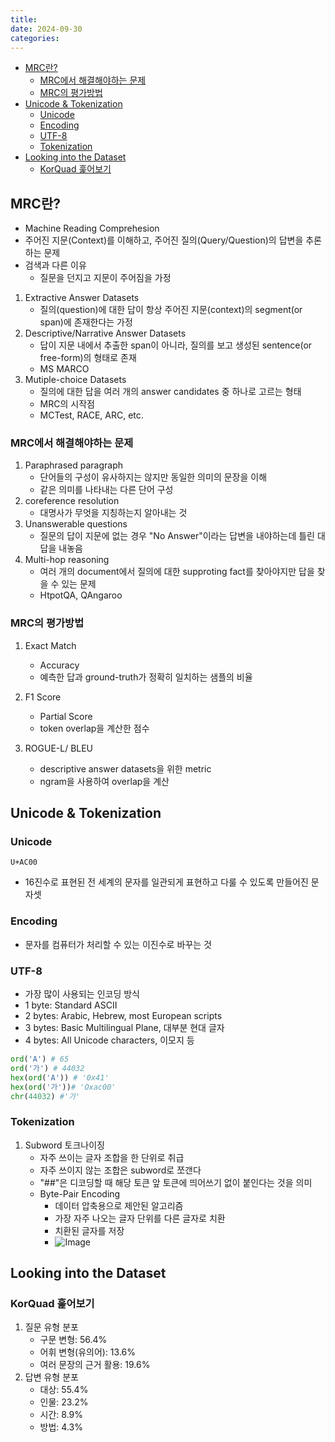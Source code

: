 ```yaml
---
title:
date: 2024-09-30
categories:
---
```


- [MRC란?](#mrc란)
  - [MRC에서 해결해야하는 문제](#mrc에서-해결해야하는-문제)
  - [MRC의 평가방법](#mrc의-평가방법)
- [Unicode \& Tokenization](#unicode--tokenization)
  - [Unicode](#unicode)
  - [Encoding](#encoding)
  - [UTF-8](#utf-8)
  - [Tokenization](#tokenization)
- [Looking into the Dataset](#looking-into-the-dataset)
  - [KorQuad 훑어보기](#korquad-훑어보기)

## MRC란?

- Machine Reading Comprehesion
- 주어진 지문(Context)를 이해하고, 주어진 질의(Query/Question)의 답변을 추론하는 문제
- 검색과 다른 이유
  - 질문을 던지고 지문이 주어짐을 가정

1. Extractive Answer Datasets
   - 질의(question)에 대한 답이 항상 주어진 지문(context)의 segment(or span)에 존재한다는 가정
2. Descriptive/Narrative Answer Datasets
   - 답이 지문 내에서 추출한 span이 아니라, 질의를 보고 생성된 sentence(or free-form)의 형태로 존재
   - MS MARCO
3. Mutiple-choice Datasets
   - 질의에 대한 답을 여러 개의 answer candidates 중 하나로 고르는 형태
   - MRC의 시작점
   - MCTest, RACE, ARC, etc.

### MRC에서 해결해야하는 문제

1. Paraphrased paragraph
   - 단어들의 구성이 유사하지는 않지만 동일한 의미의 문장을 이해
   - 같은 의미를 나타내는 다른 단어 구성
2. coreference resolution
   - 대명사가 무엇을 지칭하는지 알아내는 것
3. Unanswerable questions
   - 질문의 답이 지문에 없는 경우 "No Answer"이라는 답변을 내야하는데 틀린 대답을 내놓음
4. Multi-hop reasoning
   - 여러 개의 document에서 질의에 대한 supproting fact를 찾아야지만 답을 찾을 수 있는 문제
   - HtpotQA, QAngaroo

### MRC의 평가방법

1. Exact Match
   - Accuracy
   - 예측한 답과 ground-truth가 정확히 일치하는 샘플의 비율
2. F1 Score

   - Partial Score
   - token overlap을 계산한 점수

3. ROGUE-L/ BLEU
   - descriptive answer datasets을 위한 metric
   - ngram을 사용하여 overlap을 계산

## Unicode & Tokenization

### Unicode

`U+AC00`

- 16진수로 표현된 전 세계의 문자를 일관되게 표현하고 다룰 수 있도록 만들어진 문자셋

### Encoding

- 문자를 컴퓨터가 처리할 수 있는 이진수로 바꾸는 것

### UTF-8

- 가장 많이 사용되는 인코딩 방식
- 1 byte: Standard ASCII
- 2 bytes: Arabic, Hebrew, most European scripts
- 3 bytes: Basic Multilingual Plane, 대부분 현대 글자
- 4 bytes: All Unicode characters, 이모지 등

```python
ord('A') # 65
ord('가') # 44032
hex(ord('A')) # '0x41'
hex(ord('가'))# 'Oxac00'
chr(44032) #'가'
```

### Tokenization

1. Subword 토크나이징
   - 자주 쓰이는 글자 조합을 한 단위로 취급
   - 자주 쓰이지 않는 조합은 subword로 쪼갠다
   - "##"은 디코딩할 때 해당 토큰 앞 토큰에 띄어쓰기 없이 붙인다는 것을 의미
   - Byte-Pair Encoding
     - 데이터 압축용으로 제안된 알고리즘
     - 가장 자주 나오는 글자 단위를 다른 글자로 치환
     - 치환된 글자를 저장
     - ![Image](https://i.imgur.com/i73dcOu.png)

## Looking into the Dataset

### KorQuad 훑어보기

1. 질문 유형 분포
   - 구문 변형: 56.4%
   - 어휘 변형(유의어): 13.6%
   - 여러 문장의 근거 활용: 19.6%
2. 답변 유형 분포
   - 대상: 55.4%
   - 인물: 23.2%
   - 시간: 8.9%
   - 방법: 4.3%
